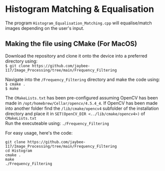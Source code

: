 # Histogram Matching & Equalisation
The program `Histogram_Equalisation_Matching.cpp` will equalise/match images depending on the user's input.

## Making the file using CMake (For MacOS)
Download the repository and clone it onto the device into a preferred directory using:<br>
`$ git clone https://github.com/jaybee-117/Image_Processing/tree/main/Frequency_Filtering`


Navigate into the `/Frequency_Filtering` directory and make the code using:<br>
`
$ cmake .
`
<br>
`
$ make
`

The `CMakeLists.txt` has been pre-configured assuming OpenCV has been made in `/opt/homebrew/Cellar/opencv/4.5.4_4`.
If OpenCV has been made into another folder find the `/lib/cmake/opencv4` subfolder of the installation directory and place it in `SET(OpenCV_DIR <../lib/cmake/opencv4>)` of `CMakeLists.txt`<br>
Run the executeable using:
`./Frequency_Filtering`

For easy usage, here's the code:
```
git clone https://github.com/jaybee-117/Image_Processing/tree/main/Frequency_Filtering
cd Histogram
cmake .
make
./Frequency_Filtering
```
